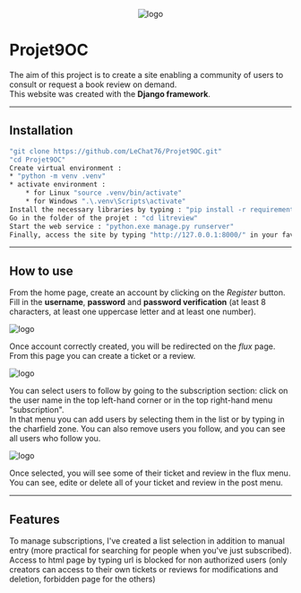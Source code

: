 <p align="center">
 <img alt="logo" src="https://github.com/LeChat76/Projet9OC/assets/119883313/93b79d39-0b2f-4a2b-aeb4-e1641983a0bc">
</p>

# Projet9OC
The aim of this project is to create a site enabling a community of users to consult or request a book review on demand.  
This website was created with the __Django framework__.

--------------------------------------------------------------------------------------------------------------------------------------------------

## Installation
```sh
"git clone https://github.com/LeChat76/Projet9OC.git"
"cd Projet9OC"
Create virtual environment :
* "python -m venv .venv"
* activate environment :
    * for Linux "source .venv/bin/activate"
    * for Windows ".\.venv\Scripts\activate"
Install the necessary libraries by typing : "pip install -r requirements.txt"
Go in the folder of the projet : "cd litreview"
Start the web service : "python.exe manage.py runserver"
Finally, access the site by typing "http://127.0.0.1:8000/" in your favorite navigator
```

--------------------------------------------------------------------------------------------------------------------------------------------------

## How to use
From the home page, create an account by clicking on the *Register* button.  
Fill in the __username__, __password__ and __password verification__ (at least 8 characters, at least one uppercase letter and at least one number).

<p>
 <img alt="logo" src="https://github.com/LeChat76/Projet9OC/assets/119883313/d0a5b491-c8ca-40e7-afaa-6b66a9e81bdb">
</p>

Once account correctly created, you will be redirected on the *flux* page.
From this page you can create a ticket or a review.

<p>
 <img alt="logo" src="https://github.com/LeChat76/Projet9OC/assets/119883313/67705f30-c1d0-4246-9a4a-ecb7adc6a969">
</p>

You can select users to follow by going to the subscription section: click on the user name in the top left-hand corner or in the top right-hand menu "subscription".  
In that menu you can add users by selecting them in the list or by typing in the charfield zone. You can also remove users you follow, and you can see all users who follow you.

<p>
 <img alt="logo" src="https://github.com/LeChat76/Projet9OC/assets/119883313/8a8f3eb1-974a-46a3-af2b-d5e58c78992a">
</p>

Once selected, you will see some of their ticket and review in the flux menu.  
You can see, edite or delete all of your ticket and review in the post menu.

--------------------------------------------------------------------------------------------------------------------------------------------------

## Features
To manage subscriptions, I've created a list selection in addition to manual entry (more practical for searching for people when you've just subscribed).  
Access to html page by typing url is blocked for non authorized users (only creators can access to their own tickets or reviews for modifications and deletion, forbidden page for the others)




